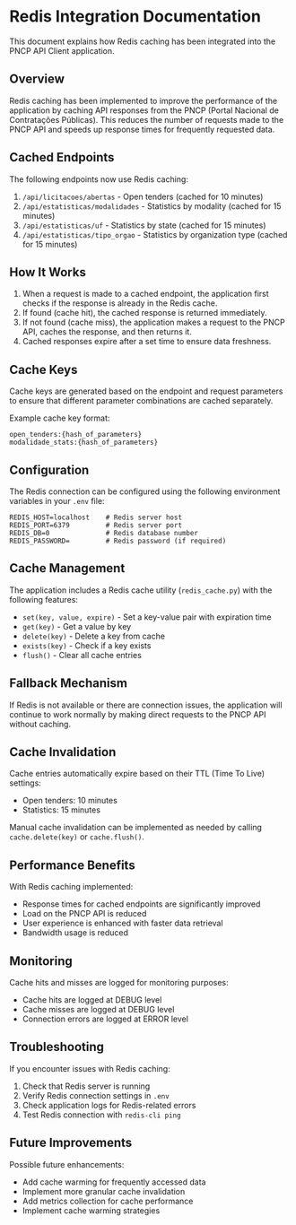 # Redis Integration Documentation

This document explains how Redis caching has been integrated into the PNCP API Client application.

## Overview

Redis caching has been implemented to improve the performance of the application by caching API responses from the PNCP (Portal Nacional de Contratações Públicas). This reduces the number of requests made to the PNCP API and speeds up response times for frequently requested data.

## Cached Endpoints

The following endpoints now use Redis caching:

1. `/api/licitacoes/abertas` - Open tenders (cached for 10 minutes)
2. `/api/estatisticas/modalidades` - Statistics by modality (cached for 15 minutes)
3. `/api/estatisticas/uf` - Statistics by state (cached for 15 minutes)
4. `/api/estatisticas/tipo_orgao` - Statistics by organization type (cached for 15 minutes)

## How It Works

1. When a request is made to a cached endpoint, the application first checks if the response is already in the Redis cache.
2. If found (cache hit), the cached response is returned immediately.
3. If not found (cache miss), the application makes a request to the PNCP API, caches the response, and then returns it.
4. Cached responses expire after a set time to ensure data freshness.

## Cache Keys

Cache keys are generated based on the endpoint and request parameters to ensure that different parameter combinations are cached separately.

Example cache key format:
```
open_tenders:{hash_of_parameters}
modalidade_stats:{hash_of_parameters}
```

## Configuration

The Redis connection can be configured using the following environment variables in your `.env` file:

```
REDIS_HOST=localhost    # Redis server host
REDIS_PORT=6379         # Redis server port
REDIS_DB=0              # Redis database number
REDIS_PASSWORD=         # Redis password (if required)
```

## Cache Management

The application includes a Redis cache utility (`redis_cache.py`) with the following features:

- `set(key, value, expire)` - Set a key-value pair with expiration time
- `get(key)` - Get a value by key
- `delete(key)` - Delete a key from cache
- `exists(key)` - Check if a key exists
- `flush()` - Clear all cache entries

## Fallback Mechanism

If Redis is not available or there are connection issues, the application will continue to work normally by making direct requests to the PNCP API without caching.

## Cache Invalidation

Cache entries automatically expire based on their TTL (Time To Live) settings:
- Open tenders: 10 minutes
- Statistics: 15 minutes

Manual cache invalidation can be implemented as needed by calling `cache.delete(key)` or `cache.flush()`.

## Performance Benefits

With Redis caching implemented:
- Response times for cached endpoints are significantly improved
- Load on the PNCP API is reduced
- User experience is enhanced with faster data retrieval
- Bandwidth usage is reduced

## Monitoring

Cache hits and misses are logged for monitoring purposes:
- Cache hits are logged at DEBUG level
- Cache misses are logged at DEBUG level
- Connection errors are logged at ERROR level

## Troubleshooting

If you encounter issues with Redis caching:

1. Check that Redis server is running
2. Verify Redis connection settings in `.env`
3. Check application logs for Redis-related errors
4. Test Redis connection with `redis-cli ping`

## Future Improvements

Possible future enhancements:
- Add cache warming for frequently accessed data
- Implement more granular cache invalidation
- Add metrics collection for cache performance
- Implement cache warming strategies